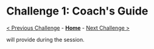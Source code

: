 # Challenge 1: Coach's Guide

[< Previous Challenge](./00-prereqs.md) - **[Home](README.md)** - [Next Challenge >](./02-acr.md)

will provide during the session.
